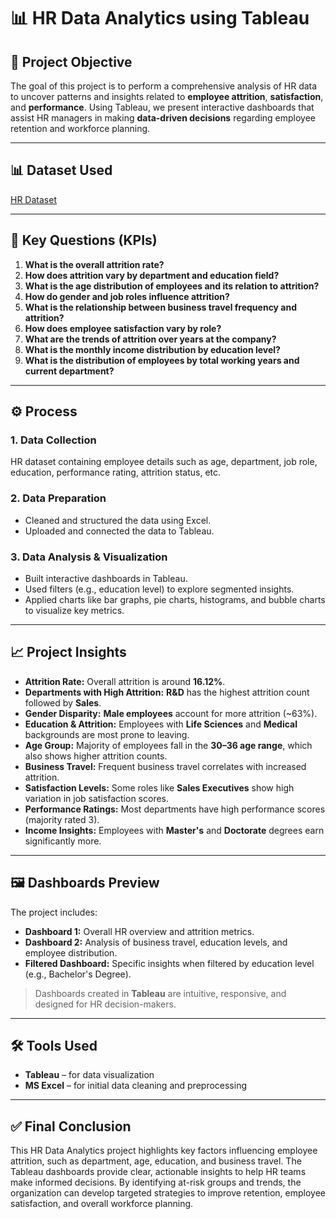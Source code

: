 # 📊 HR Data Analytics using Tableau

## 🧩 Project Objective

The goal of this project is to perform a comprehensive analysis of HR data to uncover patterns and insights related to **employee attrition**, **satisfaction**, and **performance**. Using Tableau, we present interactive dashboards that assist HR managers in making **data-driven decisions** regarding employee retention and workforce planning.

---

## 📊 Dataset Used

<a href="https://github.com/RitikaMoolya/HR-Data-Analysis-Tableau/blob/main/HR%20Data.xlsx">HR Dataset</a>

---

## 📌 Key Questions (KPIs)

1. **What is the overall attrition rate?**
2. **How does attrition vary by department and education field?**
3. **What is the age distribution of employees and its relation to attrition?**
4. **How do gender and job roles influence attrition?**
5. **What is the relationship between business travel frequency and attrition?**
6. **How does employee satisfaction vary by role?**
7. **What are the trends of attrition over years at the company?**
8. **What is the monthly income distribution by education level?**
9. **What is the distribution of employees by total working years and current department?**

---

## ⚙️ Process

### 1. Data Collection  
HR dataset containing employee details such as age, department, job role, education, performance rating, attrition status, etc.

### 2. Data Preparation  
- Cleaned and structured the data using Excel.  
- Uploaded and connected the data to Tableau.

### 3. Data Analysis & Visualization  
- Built interactive dashboards in Tableau.  
- Used filters (e.g., education level) to explore segmented insights.  
- Applied charts like bar graphs, pie charts, histograms, and bubble charts to visualize key metrics.

---

## 📈 Project Insights

- **Attrition Rate:** Overall attrition is around **16.12%**.
- **Departments with High Attrition:** **R&D** has the highest attrition count followed by **Sales**.
- **Gender Disparity:** **Male employees** account for more attrition (~63%).
- **Education & Attrition:** Employees with **Life Sciences** and **Medical** backgrounds are most prone to leaving.
- **Age Group:** Majority of employees fall in the **30–36 age range**, which also shows higher attrition counts.
- **Business Travel:** Frequent business travel correlates with increased attrition.
- **Satisfaction Levels:** Some roles like **Sales Executives** show high variation in job satisfaction scores.
- **Performance Ratings:** Most departments have high performance scores (majority rated 3).
- **Income Insights:** Employees with **Master's** and **Doctorate** degrees earn significantly more.

---

## 🖼️ Dashboards Preview

The project includes:

- **Dashboard 1:** Overall HR overview and attrition metrics.  
- **Dashboard 2:** Analysis of business travel, education levels, and employee distribution.  
- **Filtered Dashboard:** Specific insights when filtered by education level (e.g., Bachelor's Degree).

> Dashboards created in **Tableau** are intuitive, responsive, and designed for HR decision-makers.

---

## 🛠 Tools Used

- **Tableau** – for data visualization  
- **MS Excel** – for initial data cleaning and preprocessing

---

## ✅ Final Conclusion

This HR Data Analytics project highlights key factors influencing employee attrition, such as department, age, education, and business travel. The Tableau dashboards provide clear, actionable insights to help HR teams make informed decisions. By identifying at-risk groups and trends, the organization can develop targeted strategies to improve retention, employee satisfaction, and overall workforce planning.





